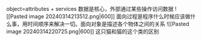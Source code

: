 object=attributes + services
数据是核心，外部通过某些操作访问数据
![[Pasted image 20240314213512.png|600]]
面向过程是程序什么时候应该做什么事，用时间顺序来解决一切。面向对象是描述各个物体之间的关系
![[Pasted image 20240314220725.png|600]]
这只猫和猫的这个类的区别